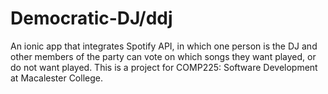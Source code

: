 # Democratic-DJ/ddj
An ionic app that integrates Spotify API, in which one person is the DJ and other members of the party can vote on which songs they want played, or do not want played.
This is a project for COMP225: Software Development at Macalester College.
